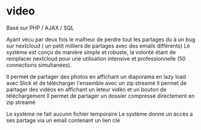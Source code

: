 # video

Basé sur PHP / AJAX / SQL

Ayant vécu par deux fois le malheur de perdre tout les partages du à un bug sur nextcloud ( un petit milliers de partages avec des emails différents)
Le système est conçu de manière simple et robuste, la volonté étant de remplacer nextcloud pour une utilisation intensive et professionnelle
(50 connections simultanées).

Il permet de partager des photos en affichant un diaporama en lazy load avec Slick et de télécharger l'ensemble avec un zip streamé
Il permet de partager des vidéos en affichant un leteur vidéo et un bouton de téléchargement
Il permet de partager un dossier compressé directement en zip streamé

Le système ne fait aucunn fichier temporaire
Le système donne un accès a ses partage via un email contenant un lien clé
